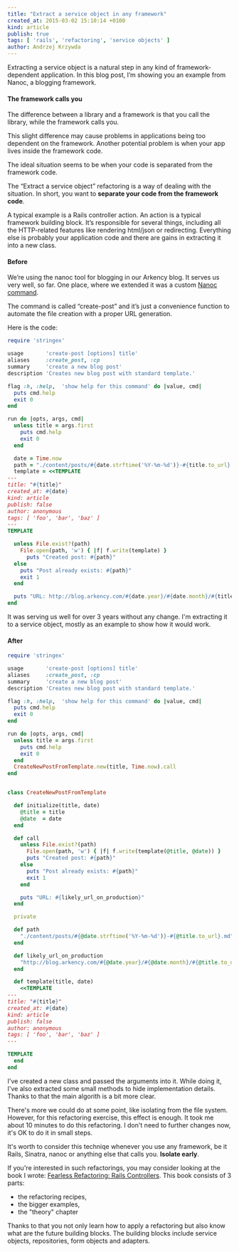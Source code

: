 ```yaml
---
title: "Extract a service object in any framework"
created_at: 2015-03-02 15:10:14 +0100
kind: article
publish: true
tags: [ 'rails', 'refactoring', 'service objects' ]
author: Andrzej Krzywda
---
```


Extracting a service object is a natural step in any kind of framework-dependent application. In this blog post, I’m showing you an example from Nanoc, a blogging framework.

<!-- more -->

#### The framework calls you

The difference between a library and a framework is that you call the library, while the framework calls you.

This slight difference may cause problems in applications being too dependent on the framework. Another potential problem is when your app lives inside the framework code.

The ideal situation seems to be when your code is separated from the framework code.

The “Extract a service object” refactoring is a way of dealing with the situation. In short, you want to **separate your code from the framework code**. 

A typical example is a Rails controller action. An action is a typical framework building block. It’s responsible for several things, including all the HTTP-related features like rendering html/json or redirecting.
Everything else is probably your application code and there are gains in extracting it into a new class.

#### Before

We’re using the nanoc tool for blogging in our Arkency blog. It serves us very well, so far. One place, where we extended it was a custom [Nanoc command](http://nanoc.ws/docs/basics/).

The command is called “create-post” and it’s just a convenience function to automate the file creation with a proper URL generation.

Here is the code:

```ruby
require 'stringex'

usage       'create-post [options] title'
aliases     :create_post, :cp
summary     'create a new blog post'
description 'Creates new blog post with standard template.'

flag :h, :help,  'show help for this command' do |value, cmd|
  puts cmd.help
  exit 0
end

run do |opts, args, cmd|
  unless title = args.first
    puts cmd.help
    exit 0
  end

  date = Time.now
  path = "./content/posts/#{date.strftime('%Y-%m-%d')}-#{title.to_url}.md"
  template = <<TEMPLATE
---
title: "#{title}"
created_at: #{date}
kind: article
publish: false
author: anonymous
tags: [ 'foo', 'bar', 'baz' ]
---
TEMPLATE

  unless File.exist?(path)
    File.open(path, 'w') { |f| f.write(template) }
      puts "Created post: #{path}"
  else
    puts "Post already exists: #{path}"
    exit 1
  end

  puts "URL: http://blog.arkency.com/#{date.year}/#{date.month}/#{title.to_url}"
end
````

It was serving us well for over 3 years without any change. I'm extracting it to a service object, mostly as an example to show how it would work. 

#### After

````ruby
require 'stringex'

usage       'create-post [options] title'
aliases     :create_post, :cp
summary     'create a new blog post'
description 'Creates new blog post with standard template.'

flag :h, :help,  'show help for this command' do |value, cmd|
  puts cmd.help
  exit 0
end

run do |opts, args, cmd|
  unless title = args.first
    puts cmd.help
    exit 0
  end
  CreateNewPostFromTemplate.new(title, Time.now).call
end


class CreateNewPostFromTemplate

  def initialize(title, date)
    @title = title
    @date  = date
  end

  def call
    unless File.exist?(path)
      File.open(path, 'w') { |f| f.write(template(@title, @date)) }
      puts "Created post: #{path}"
    else
      puts "Post already exists: #{path}"
      exit 1
    end

    puts "URL: #{likely_url_on_production}"
  end

  private

  def path
    "./content/posts/#{@date.strftime('%Y-%m-%d')}-#{@title.to_url}.md"
  end

  def likely_url_on_production
    "http://blog.arkency.com/#{@date.year}/#{@date.month}/#{@title.to_url}"
  end

  def template(title, date)
    <<TEMPLATE
---
title: "#{title}"
created_at: #{date}
kind: article
publish: false
author: anonymous
tags: [ 'foo', 'bar', 'baz' ]
---

TEMPLATE
  end
end
````


I've created a new class and passed the arguments into it. While doing it, I've also extracted some small methods to hide implementation details. Thanks to that the main algorith is a bit more clear.

There's more we could do at some point, like isolating from the file system. However, for this refactoring exercise, this effect is enough. It took me about 10 minutes to do this refactoring. I don't need to further changes now, it's OK to do it in small steps.

It's worth to consider this techniqe whenever you use any framework, be it Rails, Sinatra, nanoc or anything else that calls you. **Isolate early**.

If you're interested in such refactorings, you may consider looking at the book I wrote: [Fearless Refactoring: Rails Controllers](http://rails-refactoring.com). This book consists of 3 parts: 

* the refactoring recipes, 
* the bigger examples,  
* the "theory" chapter

Thanks to that you not only learn how to apply a refactoring but also know what are the future building blocks. The building blocks include service objects, repositories, form objects and adapters.

